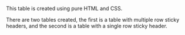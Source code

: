 This table is created using pure HTML and CSS.

There are two tables created, the first is a table with multiple row sticky headers, and the second is a table with a single row sticky header.